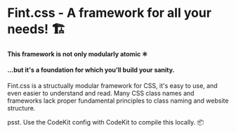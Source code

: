 # Fint.css - A framework for all your needs! 🏗️
#### This framework is not only modularly atomic ⚛️ 
#### ...but it's a foundation for which you'll build your sanity.


Fint.css is a structually modular framework for CSS, it's easy to use, and even easier to understand and read. Many CSS class names and frameworks lack proper fundamental principles to class naming and website structure.

psst. Use the CodeKit config with CodeKit to compile this locally. 📦
